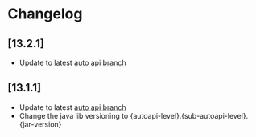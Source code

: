 # Changelog

## [13.2.1]
- Update to latest [auto api branch](https://github.com/highmobility/auto-api/commit/06905522ba2c10c96bdd2899b4148ddc47a29a58)

## [13.1.1]

- Update to latest [auto api branch](https://github.com/highmobility/auto-api/commit/3953d8963ba5f3a615f528247a8f14f57c75d41d)
- Change the java lib versioning to {autoapi-level}.{sub-autoapi-level}.{jar-version}
